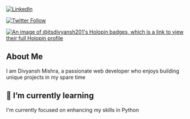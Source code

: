[![LinkedIn](https://img.shields.io/badge/LinkedIn-Connect-blue)]([https://www.linkedin.com/in/your-linkedin-profile/](https://www.linkedin.com/in/divyanshmishra57/))

[![Twitter Follow](https://img.shields.io/twitter/follow/divyansh400?style=social)]([https://twitter.com/divyansh400](https://twitter.com/divyansh400))

[![An image of @itsdivyansh201's Holopin badges, which is a link to view their full Holopin profile](https://holopin.me/itsdivyansh201)](https://holopin.io/@itsdivyansh201)


## About Me

I am Divyansh Mishra, a passionate web developer who enjoys building unique projects in my spare time


## 🌱 I’m currently learning

I'm currently focused on enhancing my skills in Python

